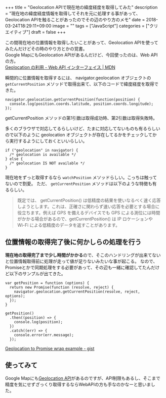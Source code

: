 +++
title = "Geolocation APIで現在地の緯度経度を取得してみた"
description = "現在地の緯度経度情報を取得してそれを元に処理する事があって、Geolocation APIを触ることがあったのでその辺のやり方のメモ"
date = 2018-03-24T18:29:11+09:00
image = ""
tags = ["JavaScript"]
categories = ["クリエイティブ"]
draft = false
+++


この間現在地の位置情報を取得したいことがあって、Geolocation APIを使ってみたんだけどその時のやり方とかの覚書。  
Google MapにもGeolocation APIがあるんだけど、今回使ったのは、Web APIの方。  
[Geolocation の利用 - Web API インターフェイス | MDN](https://developer.mozilla.org/ja/docs/Web/API/Geolocation/Using_geolocation)

瞬間的に位置情報を取得するには、 navigator.geolocation オブジェクトの ``getCurrentPosition`` メソッドで取得出来て、以下のコードで緯度経度を取得できた。

```
navigator.geolocation.getCurrentPosition(function(position) {
  console.log(position.coords.latitude, position.coords.longitude);
});
```

getCurrentPosition メソッドの第1引数は取得成功時、第2引数は取得失敗時。

多くのブラウザで対応してるらしいけど、たまに対応してないものも有るらしいので以下のように geolocation オブジェクトが存在してるかをチェックしてから実行するようにしておくといいらしい。

```
if ("geolocation" in navigator) {
  /* geolocation is available */
} else {
  /* geolocation IS NOT available */
}
```

現在地をずっと取得するなら ``watchPosition`` メソッドらしい。こっちは触ってないので割愛。
ただ、 ``getCurrentPosition`` メソッドは以下のような特徴も有るらしい。

> 既定では、 getCurrentPosition() は低精度の結果を使いなるべく速く応答しようとします。これは、正確さに関わらず速い応答を必要とする場合に役立ちます。例えば GPS を備えるデバイスでも GPS による測位には時間がかかる場合があるので、getCurrentPosition() は IP ロケーションや Wi-Fi による低精度のデータを返すことがあります。


## 位置情報の取得完了後に何かしらの処理を行う
**現在地の取得完了まで少し時間がかかる**ので、そこのハンドリングが出来てないと位置情報取得前に処理が走って値が足りないみたいな事が起こる。
なので、Promiseとかで同期処理をする必要があって、その辺も一緒に確認してたんだけど以下のサンプルが出てきた。

```
var getPosition = function (options) {
  return new Promise(function (resolve, reject) {
    navigator.geolocation.getCurrentPosition(resolve, reject, options);
  });
}

getPosition()
  .then((position) => {
    console.log(position);
  })
  .catch((err) => {
    console.error(err.message);
  });
```

[Geolocation to Promise wrap example - gist](https://gist.github.com/varmais/74586ec1854fe288d393)


## 使ってみて
Google Mapにも[Geolocation API](https://developers.google.com/maps/documentation/geolocation/intro?hl=ja)があるのですが、API制限もあるし、そこまで精度を気にせずざっくり取得するならWebAPIの方も手なのかなーと思いました。